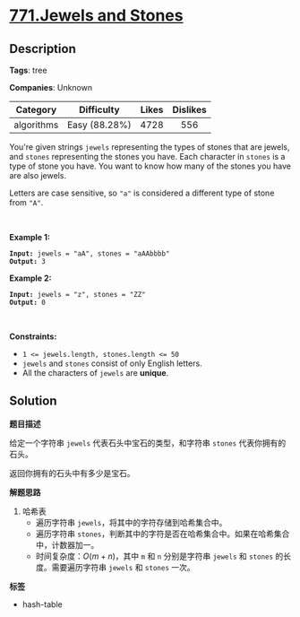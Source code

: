 # [771.Jewels and Stones](https://leetcode.com/problems/jewels-and-stones/description/)

## Description

**Tags**: tree

**Companies**: Unknown

|  Category  |  Difficulty   | Likes | Dislikes |
| :--------: | :-----------: | :---: | :------: |
| algorithms | Easy (88.28%) | 4728  |   556    |

<p>You&#39;re given strings <code>jewels</code> representing the types of stones that are jewels, and <code>stones</code> representing the stones you have. Each character in <code>stones</code> is a type of stone you have. You want to know how many of the stones you have are also jewels.</p>
<p>Letters are case sensitive, so <code>&quot;a&quot;</code> is considered a different type of stone from <code>&quot;A&quot;</code>.</p>
<p>&nbsp;</p>
<p><strong class="example">Example 1:</strong></p>
<pre><code><strong>Input:</strong> jewels = "aA", stones = "aAAbbbb"
<strong>Output:</strong> 3</code></pre><p><strong class="example">Example 2:</strong></p>
<pre><code><strong>Input:</strong> jewels = "z", stones = "ZZ"
<strong>Output:</strong> 0</code></pre>
<p>&nbsp;</p>
<p><strong>Constraints:</strong></p>
<ul>
  <li><code>1 &lt;=&nbsp;jewels.length, stones.length &lt;= 50</code></li>
  <li><code>jewels</code> and <code>stones</code> consist of only English letters.</li>
  <li>All the characters of&nbsp;<code>jewels</code> are <strong>unique</strong>.</li>
</ul>

## Solution

**题目描述**

给定一个字符串 `jewels` 代表石头中宝石的类型，和字符串 `stones` 代表你拥有的石头。

返回你拥有的石头中有多少是宝石。

**解题思路**

1. 哈希表
   - 遍历字符串 `jewels`，将其中的字符存储到哈希集合中。
   - 遍历字符串 `stones`，判断其中的字符是否在哈希集合中。如果在哈希集合中，计数器加一。
   - 时间复杂度：$O(m+n)$，其中 `m` 和 `n` 分别是字符串 `jewels` 和 `stones` 的长度。需要遍历字符串 `jewels` 和 `stones` 一次。

**标签**

- hash-table
